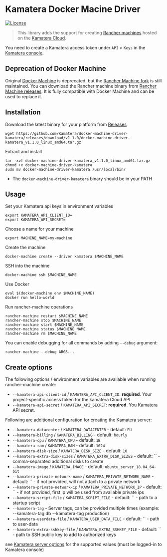 # Kamatera Docker Macine Driver

[![License](https://img.shields.io/badge/License-MIT-blue.svg)](https://opensource.org/licenses/MIT)

> This library adds the support for creating [Rancher machines](https://github.com/rancher/machine) hosted on the [Kamatera Cloud](https://www.kamatera.com/).

You need to create a Kamatera access token under `API` > `Keys` in the [Kamatera console](https://console.kamatera.com/keys).

## Deprecation of Docker Machine

Original [Docker Machine](https://github.com/docker/machine) is deprecated, but the [Rancher Machine fork](https://github.com/rancher/machine)
is still maintained. You can download the Rancher machine binary from [Rancher Machine releases](https://github.com/rancher/machine/releases).
It is fully compatible with Docker Machine and can be used to replace it.

## Installation

Download the latest binary for your platform from [Releases](https://github.com/Kamatera/docker-machine-driver-kamatera/releases)

```
wget https://github.com/Kamatera/docker-machine-driver-kamatera/releases/download/v1.1.0/docker-machine-driver-kamatera_v1.1.0_linux_amd64.tar.gz
```

Extract and install

```
tar -xvf docker-machine-driver-kamatera_v1.1.0_linux_amd64.tar.gz
chmod +x docker-machine-driver-kamatera
sudo mv docker-machine-driver-kamatera /usr/local/bin/
```

* The `docker-machine-driver-kamatera` binary should be in your PATH

## Usage

Set your Kamatera api keys in environment variables

```
export KAMATERA_API_CLIENT_ID=
export KAMATERA_API_SECRET=
```

Choose a name for your machine

```
export MACHINE_NAME=my-machine
```

Create the machine

```
docker-machine create --driver kamatera $MACHINE_NAME
```

SSH into the machine

```
docker-machine ssh $MACHINE_NAME
```

Use Docker

```
eval $(docker-machine env $MACHINE_NAME)
docker run hello-world
```

Run rancher-machine operations

```
rancher-machine restart $MACHINE_NAME
rancher-machine stop $MACHINE_NAME
rancher-machine start $MACHINE_NAME
rancher-machine status $MACHINE_NAME
rancher-machine rm $MACHINE_NAME
```

You can enable debugging for all commands by adding `--debug` argument:

```
rancher-machine --debug ARGS...
```

## Create options

The following options / environment variables are available when running rancher-machine create:

- `--kamatera-api-client-id` / `KAMATERA_API_CLIENT_ID`: **required**. Your project-specific access token for the kamatera Cloud API.
- `--kamatera-api-secret` / `KAMATERA_API_SECRET`: **required**. You Kamatera API secret.

Following are additional configuration for creating the Kamatera server:

- `--kamatera-datacenter` / `KAMATERA_DATACENTER` - default: `EU`
- `--kamatera-billing` / `KAMATERA_BILLING` - default: `hourly`
- `--kamatera-cpu` / `KAMATERA_CPU` - default: `1B`
- `--kamatera-ram` / `KAMATERA_RAM` - default: `1024`
- `--kamatera-disk-size` / `KAMATERA_DISK_SIZE` - default: `10`
- `--kamatera-extra-disk-sizes` / `KAMATERA_EXTRA_DISK_SIZES` - default: `` - comma-separated additional disks to create
- `--kamatera-image` / `KAMATERA_IMAGE` - default: `ubuntu_server_18.04_64-bit`
- `--kamatera-private-network-name` / `KAMATERA_PRIVATE_NETWORK_NAME` - default: `` - if not provided, will not attach to a private network
- `--kamatera-private-network-ip` / `KAMATERA_PRIVATE_NETWORK_IP` - default: `` - if not provided, first ip will be used from available private ips
- `--kamatera-script-file` / `KAMATERA_SCRIPT_FILE` - default: `` - path to a startup script
- `--kamatera-tag` - Server tags, can be provided multiple times (example: --kamatera-tag db --kamatera-tag production)
- `--kamatera-userdata-file` / `KAMATERA_USER_DATA_FILE` - default: `` - path to user-data
- `--kamatera-extra-sshkey-file` / `KAMATERA_EXTRA_SSHKEY_FILE` - default: `` - path to SSH public key to add to authorized keys

see [Kamatera server options](https://console.kamatera.com/service/server) for the supported values (must be logged-in to Kamatera console)

